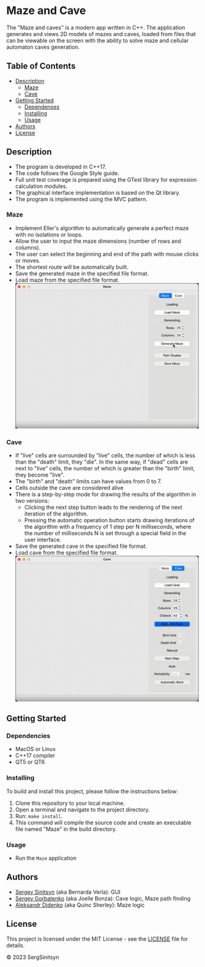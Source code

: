 # Maze and Cave

The "Maze and caves" is a modern app written in C++. The application generates and views 2D models of mazes and caves, loaded from files that can be viewable on the screen with the ability to solve maze and cellular automaton caves generation.

## Table of Contents

- [Description](#description)
    - [Maze](#maze)
    - [Cave](#cave)
- [Getting Started](#getting-started)
    - [Dependenses](#dependencies)
    - [Installing](#installing)
    - [Usage](#usage)
- [Authors](#authors)
- [License](#license)
<!-- - [Acknowledgments](#acknowledgments) -->

## Description

- The program is developed in C++17.
- The code follows the Google Style guide.
- Full unit test coverage is prepared using the GTest library for expression calculation modules.
- The graphical interface implementation is based on the Qt library.
- The program is implemented using the MVC pattern.

### Maze

- Implement Eller's algorithm to automatically generate a perfect maze with no isolations or loops. 
- Allow the user to input the maze dimensions (number of rows and columns). 
- The user can select the beginning and end of the path with mouse clicks or moves.
- The shortest route will be automatically built.
- Save the generated maze in the specified file format.
- Load maze from the specified file format.
![maze](images/maze.gif)

### Cave

- If "live" cells are surrounded by "live" cells, the number of which is less than the "death" limit, they "die". In the same way, if "dead" cells are next to "live" cells, the number of which is greater than the "birth" limit, they become "live".
- The "birth" and "death" limits can have values from 0 to 7.
- Cells outside the cave are considered alive
- There is a step-by-step mode for drawing the results of the algorithm in two versions:
    - Clicking the next step button leads to the rendering of the next iteration of the algorithm.
    - Pressing the automatic operation button starts drawing iterations of the algorithm with a frequency of 1 step per N milliseconds, where the number of milliseconds N is set through a special field in the user interface.
- Save the generated cave in the specified file format.
- Load cave from the specified file format.
![cave](images/cave.gif)

## Getting Started

### Dependencies

- MacOS or Linux
- C++17 compiler
- QT5 or QT6

### Installing

To build and install this project, please follow the instructions below:
1. Clone this repository to your local machine.
2. Open a terminal and navigate to the project directory.
3. Run: `make install`.
4. This command will compile the source code and create an executable file named "Maze" in the build directory.

### Usage

- Run the `Maze` application

## Authors

- [Sergey Sinitsyn](https://github.com/SergSinitsyn) (aka Bernarda Verla): GUI
- [Sergey Gorbatenko](https://github.com/sg41) (aka Joelle Bonza): Cave logic, Maze path finding
- [Aleksandr Didenko](https://github.com/quincshe) (aka Quinc Sherley): Maze logic

## License

This project is licensed under the MIT License - see the [LICENSE](LICENSE.txt) file for details.

<!-- ## Acknowledgments -->

© 2023 SergSinitsyn
